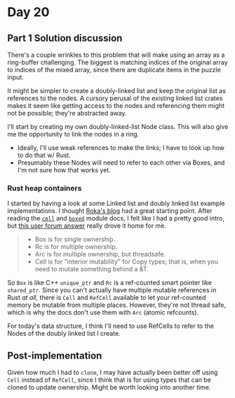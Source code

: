 # Day 20

## Part 1 Solution discussion
There's a couple wrinkles to this problem that will make using an array as a ring-buffer challenging. The biggest is matching indices of the original array to indices of the mixed array, since there are duplicate items in the puzzle input.

It might be simpler to create a doubly-linked list and keep the original list as references to the nodes. A cursory perusal of the existing linked list crates makes it seem like getting access to the nodes and referencing them might not be possible; they're abstracted away.

I'll start by creating my own doubly-linked-list Node class. This will also give me the opportunity to link the nodes in a ring.
- Ideally, I'll use weak references to make the links; I have to look up how to do that w/ Rust.
- Presumably these Nodes will need to refer to each other via Boxes, and I'm not sure how that works yet.

### Rust heap containers
I started by having a look at some Linked list and doubly linked list example implementations. I thought [Roka's blog](https://rtoch.com/posts/rust-doubly-linked-list/) had a great starting point. After reading the [`cell`](https://doc.rust-lang.org/std/cell/index.html) and [`boxed`](https://doc.rust-lang.org/std/boxed/index.html) module docs, I felt like I had a pretty good intro, but [this user forum answer](https://users.rust-lang.org/t/confused-between-box-rc-cell-arc/10946/2) really drove it home for me.

> - Box<T> is for single ownership.
> - Rc<T> is for multiple ownership.
> - Arc<T> is for multiple ownership, but threadsafe.
> - Cell<T> is for "interior mutability" for Copy types; that is, when you need to mutate something behind a &T.

So `Box` is like C++ `unique_ptr` and `Rc` is a ref-counted smart pointer like `shared_ptr`. Since you can't actually have multiple mutable references in Rust *at all*, there is `Cell` and `RefCell` available to let your ref-counted memory be mutable from multiple places. However, they're not thread safe, which is why the docs don't use them with `Arc` (atomic refcounts).

For today's data structure, I think I'll need to use RefCells to refer to the Nodes of the doubly linked list I create.

## Post-implementation
Given how much I had to `clone`, I may have actually been better off using `Cell` instead of `RefCell`, since I think that is for using types that can be cloned to update ownership. Might be worth looking into another time.